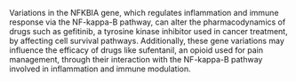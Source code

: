 Variations in the NFKBIA gene, which regulates inflammation and immune response via the NF-kappa-B pathway, can alter the pharmacodynamics of drugs such as gefitinib, a tyrosine kinase inhibitor used in cancer treatment, by affecting cell survival pathways. Additionally, these gene variations may influence the efficacy of drugs like sufentanil, an opioid used for pain management, through their interaction with the NF-kappa-B pathway involved in inflammation and immune modulation.